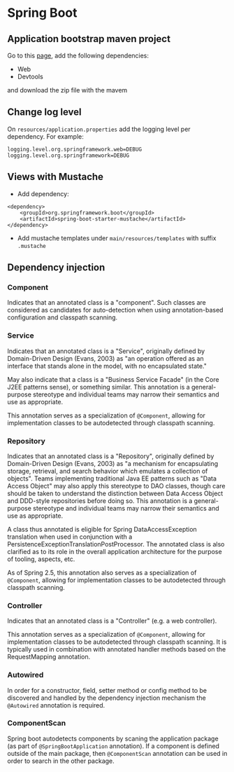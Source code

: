 # Spring Boot

## Application bootstrap maven project
Go to this [page](https://start.spring.io/),
add the following dependencies:
* Web
* Devtools

and download the zip file with the mavem

## Change log level
On ```resources/application.properties``` add the logging level per dependency. For example:
```
logging.level.org.springframework.web=DEBUG
logging.level.org.springframework=DEBUG
```

## Views with Mustache
* Add dependency:
```
<dependency>
	<groupId>org.springframework.boot</groupId>
	<artifactId>spring-boot-starter-mustache</artifactId>
</dependency>
```
* Add mustache templates under ```main/resources/templates``` with suffix ```.mustache```

## Dependency injection
### Component
Indicates that an annotated class is a "component". Such classes are considered as candidates for auto-detection when using annotation-based configuration and classpath scanning.
### Service
Indicates that an annotated class is a "Service", originally defined by Domain-Driven Design (Evans, 2003) as "an operation offered as an interface that stands alone in the model, with no encapsulated state."

May also indicate that a class is a "Business Service Facade" (in the Core J2EE patterns sense), or something similar. This annotation is a general-purpose stereotype and individual teams may narrow their semantics and use as appropriate.

This annotation serves as a specialization of ```@Component```, allowing for implementation classes to be autodetected through classpath scanning.
### Repository
Indicates that an annotated class is a "Repository", originally defined by Domain-Driven Design (Evans, 2003) as "a mechanism for encapsulating storage, retrieval, and search behavior which emulates a collection of objects".
Teams implementing traditional Java EE patterns such as "Data Access Object" may also apply this stereotype to DAO classes, though care should be taken to understand the distinction between Data Access Object and DDD-style repositories before doing so. This annotation is a general-purpose stereotype and individual teams may narrow their semantics and use as appropriate.

A class thus annotated is eligible for Spring DataAccessException translation when used in conjunction with a PersistenceExceptionTranslationPostProcessor. The annotated class is also clarified as to its role in the overall application architecture for the purpose of tooling, aspects, etc.

As of Spring 2.5, this annotation also serves as a specialization of ```@Component```, allowing for implementation classes to be autodetected through classpath scanning.

### Controller
Indicates that an annotated class is a "Controller" (e.g. a web controller).

This annotation serves as a specialization of ```@Component```, allowing for implementation classes to be autodetected through classpath scanning. It is typically used in combination with annotated handler methods based on the RequestMapping annotation.

### Autowired
In order for a constructor, field, setter method or config method to be discovered and handled by the dependency injection mechanism the ```@Autowired``` annotation is required.

### ComponentScan
Spring boot autodetects components by scaning the application package (as part of ```@SpringBootApplication``` annotation). If a component is defined outside of the main package, then ```@ComponentScan``` annotation can be used in order to search in the other package.
